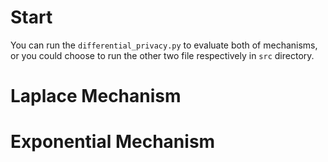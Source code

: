 # Start
You can run the `differential_privacy.py` to evaluate both of mechanisms, or you could choose to run the other two file respectively in `src` directory.

# Laplace Mechanism

# Exponential Mechanism
